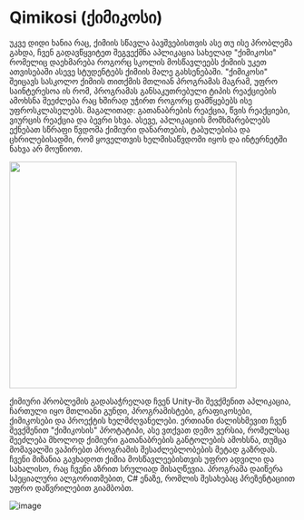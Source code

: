 # Qimikosi (ქიმიკოსი)
 
უკვე დიდი ხანია რაც, ქიმიის სწავლა ბავშვებისთვის ასე თუ ისე პრობლემა გახდა, ჩვენ გადავწყვიტეთ შეგვექმნა აპლიკაცია სახელად "ქიმიკოსი" რომელიც დაეხმარება როგორც სკოლის მოსწავლეებს ქიმიის უკეთ ათვისებაში ასევე სტუდენტებს ქიმიის მალე გახსენებაში. "ქიმიკოსი" შეიცავს სასკოლო ქიმიის თითქმის მთლიან პროგრამას მაგრამ, უფრო საინტერესოა ის რომ, პროგრამას განსაკუთრებული ტიპის რეაქციების ამოხსნა შეეძლება რაც ხშირად უჭირთ როგორც დამწყებებს ისე უფროსკლასელებს. მაგალითად: გათანაბრების რეაქცია, წვის რეაქციები, ვიურცის რეაქცია და ბევრი სხვა. ასევე, აპლიკაციის მომხმარებლებს ექნებათ სწრაფი წვდომა ქიმიური დანართების, ტაბულებისა და ცხრილებისადმი, რომ ყოველთვის ხელმისაწვდომი იყოს და ინტერნეტში ნახვა არ მოუწიოთ.

<img src="https://your-image-url.type](https://user-images.githubusercontent.com/111586045/201752669-0ed5b21d-8866-40ec-b985-b0fae59a7079.png" width="400">

ქიმიური პრობლემის გადასაჭრელად ჩვენ Unity-ში შევქმენით აპლიკაცია, ჩართული იყო მთლიანი გუნდი, პროგრამისტები, გრაფიკოსები, ქიმიკოსები და პროექტის ხელმძღვანელები. ერთიანი ძალისხმევით ჩვენ შევქმენით "ქიმიკოსის" პროტატიპი, ასე ვთქვათ დემო ვერსია, რომელსაც შეეძლება მხოლოდ ქიმიური გათანაბრების განტოლების ამოხსნა, თუმცა მომავალში ვაპირებთ პროგრამის შესაძლებლობების მეტად გაზრდას. ჩვენი მიზანია გავხადოთ ქიმია მოსწავლეებისთვის უფრო ადვილი და სახალისო, რაც ჩვენი აზრით სრულიად მისაღწევია. პროგრამა დაიწერა სპეციალური ალგორითმებით, C# ენაზე, რომლის შესახებაც პრეზენტაციით უფრო დაწვრილებით გიამბობთ.

![image](https://user-images.githubusercontent.com/111586045/201752734-b3dcbc62-b67b-4cda-b5ae-a0e79f989b48.png)
